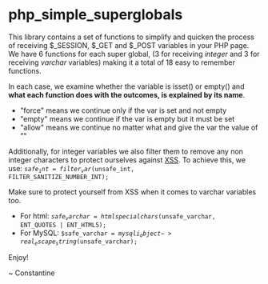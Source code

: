# php_simple_superglobals

This library contains a set of functions to simplify and quicken the process of receiving $_SESSION, $_GET and $_POST variables in your PHP page. We have 6 functions for each super global, (3 for receiving *integer* and 3 for receiving *varchar* variables) making it a total of 18 easy to remember functions.

In each case, we examine whether the variable is isset() or empty() and **what each function does with the outcomes, is explained by its name**.
- "force" means we continue only if the var is set and not empty
- "empty" means we continue if the var is empty but it must be set
- "allow" means we continue no matter what and give the var the value of ""

Additionally, for integer variables we also filter them to remove any non integer characters to protect ourselves against <a href="https://owasp.org/www-community/attacks/xss/">XSS<a/>.
To achieve this, we use: <code>$safe_int = filter_var($unsafe_int, FILTER_SANITIZE_NUMBER_INT);</code>

Make sure to protect yourself from XSS when it comes to varchar variables too.
- For html:  <code>$safe_varchar = htmlspecialchars($unsafe_varchar, ENT_QUOTES | ENT_HTML5);</code>
- For MySQL: <code>$safe_varchar = $mysqli_object->real_escape_string($unsafe_varchar);</code>

Enjoy!

~ Constantine

